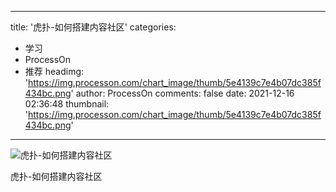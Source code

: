 
---
title: '虎扑-如何搭建内容社区'
categories: 
 - 学习
 - ProcessOn
 - 推荐
headimg: 'https://img.processon.com/chart_image/thumb/5e4139c7e4b07dc385f434bc.png'
author: ProcessOn
comments: false
date: 2021-12-16 02:36:48
thumbnail: 'https://img.processon.com/chart_image/thumb/5e4139c7e4b07dc385f434bc.png'
---

<div>   
<img class="thumb" alt="虎扑-如何搭建内容社区" src="https://img.processon.com/chart_image/thumb/5e4139c7e4b07dc385f434bc.png" referrerpolicy="no-referrer">
<p>虎扑-如何搭建内容社区</p>  
</div>
            